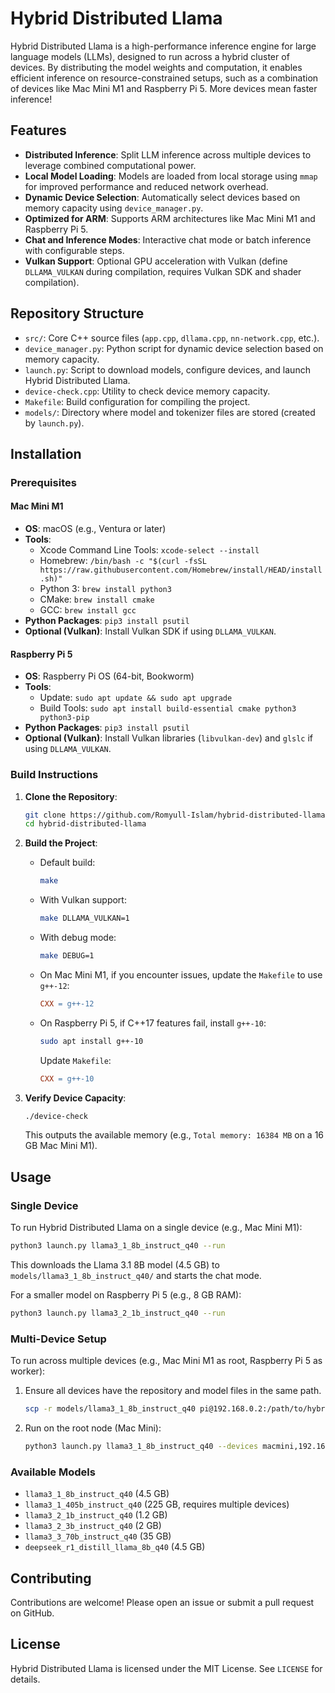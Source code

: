 # Hybrid Distributed Llama

Hybrid Distributed Llama is a high-performance inference engine for large language models (LLMs), designed to run across a hybrid cluster of devices. By distributing the model weights and computation, it enables efficient inference on resource-constrained setups, such as a combination of devices like Mac Mini M1 and Raspberry Pi 5. More devices mean faster inference!

## Features

- **Distributed Inference**: Split LLM inference across multiple devices to leverage combined computational power.
- **Local Model Loading**: Models are loaded from local storage using `mmap` for improved performance and reduced network overhead.
- **Dynamic Device Selection**: Automatically select devices based on memory capacity using `device_manager.py`.
- **Optimized for ARM**: Supports ARM architectures like Mac Mini M1 and Raspberry Pi 5.
- **Chat and Inference Modes**: Interactive chat mode or batch inference with configurable steps.
- **Vulkan Support**: Optional GPU acceleration with Vulkan (define `DLLAMA_VULKAN` during compilation, requires Vulkan SDK and shader compilation).

## Repository Structure

- `src/`: Core C++ source files (`app.cpp`, `dllama.cpp`, `nn-network.cpp`, etc.).
- `device_manager.py`: Python script for dynamic device selection based on memory capacity.
- `launch.py`: Script to download models, configure devices, and launch Hybrid Distributed Llama.
- `device-check.cpp`: Utility to check device memory capacity.
- `Makefile`: Build configuration for compiling the project.
- `models/`: Directory where model and tokenizer files are stored (created by `launch.py`).

## Installation

### Prerequisites

#### Mac Mini M1

- **OS**: macOS (e.g., Ventura or later)
- **Tools**:
  - Xcode Command Line Tools: `xcode-select --install`
  - Homebrew: `/bin/bash -c "$(curl -fsSL https://raw.githubusercontent.com/Homebrew/install/HEAD/install.sh)"`
  - Python 3: `brew install python3`
  - CMake: `brew install cmake`
  - GCC: `brew install gcc`
- **Python Packages**: `pip3 install psutil`
- **Optional (Vulkan)**: Install Vulkan SDK if using `DLLAMA_VULKAN`.

#### Raspberry Pi 5

- **OS**: Raspberry Pi OS (64-bit, Bookworm)
- **Tools**:
  - Update: `sudo apt update && sudo apt upgrade`
  - Build Tools: `sudo apt install build-essential cmake python3 python3-pip`
- **Python Packages**: `pip3 install psutil`
- **Optional (Vulkan)**: Install Vulkan libraries (`libvulkan-dev`) and `glslc` if using `DLLAMA_VULKAN`.

### Build Instructions

1. **Clone the Repository**:

   ```bash
   git clone https://github.com/Romyull-Islam/hybrid-distributed-llama.git
   cd hybrid-distributed-llama
   ```

2. **Build the Project**:

   - Default build:

     ```bash
     make
     ```
   - With Vulkan support:

     ```bash
     make DLLAMA_VULKAN=1
     ```
   - With debug mode:

     ```bash
     make DEBUG=1
     ```
   - On Mac Mini M1, if you encounter issues, update the `Makefile` to use `g++-12`:

     ```makefile
     CXX = g++-12
     ```
   - On Raspberry Pi 5, if C++17 features fail, install `g++-10`:

     ```bash
     sudo apt install g++-10
     ```

     Update `Makefile`:

     ```makefile
     CXX = g++-10
     ```

3. **Verify Device Capacity**:

   ```bash
   ./device-check
   ```

   This outputs the available memory (e.g., `Total memory: 16384 MB` on a 16 GB Mac Mini M1).

## Usage

### Single Device

To run Hybrid Distributed Llama on a single device (e.g., Mac Mini M1):

```bash
python3 launch.py llama3_1_8b_instruct_q40 --run
```

This downloads the Llama 3.1 8B model (4.5 GB) to `models/llama3_1_8b_instruct_q40/` and starts the chat mode.

For a smaller model on Raspberry Pi 5 (e.g., 8 GB RAM):

```bash
python3 launch.py llama3_2_1b_instruct_q40 --run
```

### Multi-Device Setup

To run across multiple devices (e.g., Mac Mini M1 as root, Raspberry Pi 5 as worker):

1. Ensure all devices have the repository and model files in the same path.

   ```bash
   scp -r models/llama3_1_8b_instruct_q40 pi@192.168.0.2:/path/to/hybrid-distributed-llama/models/
   ```
2. Run on the root node (Mac Mini):

   ```bash
   python3 launch.py llama3_1_8b_instruct_q40 --devices macmini,192.168.0.1,9999 pi5,192.168.0.2,9999 --run
   ```

### Available Models

- `llama3_1_8b_instruct_q40` (4.5 GB)
- `llama3_1_405b_instruct_q40` (225 GB, requires multiple devices)
- `llama3_2_1b_instruct_q40` (1.2 GB)
- `llama3_2_3b_instruct_q40` (2 GB)
- `llama3_3_70b_instruct_q40` (35 GB)
- `deepseek_r1_distill_llama_8b_q40` (4.5 GB)

## Contributing

Contributions are welcome! Please open an issue or submit a pull request on GitHub.

## License

Hybrid Distributed Llama is licensed under the MIT License. See `LICENSE` for details.
